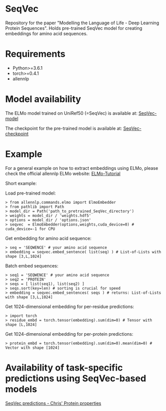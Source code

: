 # SeqVec

Repository for the paper "Modelling the Language of Life - Deep Learning Protein Sequences". 
Holds pre-trained SeqVec model for creating embeddings for amino acid sequences.

# Requirements

*  Python>=3.6.1
*  torch>=0.4.1
*  allennlp

# Model availability
The ELMo model trained on UniRef50 (=SeqVec) is available at:
[SeqVec-model](https://rostlab.org/~deepppi/seqvec.zip)

The checkpoint for the pre-trained model is available at:
[SeqVec-checkpoint](https://rostlab.org/~deepppi/seqvec_checkpoint.tar.gz)

# Example
For a general example on how to extract embeddings using ELMo, please check the 
official allennlp ELMo website: [ELMo-Tutorial](https://github.com/allenai/allennlp/blob/master/tutorials/how_to/elmo.md)

Short example:


Load pre-trained model:

```
> from allennlp.commands.elmo import ElmoEmbedder
> from pathlib import Path
> model_dir = Path('path_to_pretrained_SeqVec_directory')
> weights = model_dir / 'weights.hdf5'
> options = model_dir / 'options.json'
> seqvec  = ElmoEmbedder(options,weights,cuda_device=0) # cuda_device=-1 for CPU
```

Get embedding for amino acid sequence:

```
> seq = 'SEQWENCE' # your amino acid sequence
> embedding = seqvec.embed_sentence( list(seq) ) # List-of-Lists with shape [3,L,1024]
```

Batch embed sequences:

```
> seq1 = 'SEQWENCE' # your amino acid sequence
> seq2 = 'PROTEIN'
> seqs = [ list(seq1), list(seq2) ]
> seqs.sort(key=len) # sorting is crucial for speed
> embedding = seqvec.embed_sentences( seqs ) # returns: List-of-Lists with shape [3,L,1024]
```

Get 1024-dimensional embedding for per-residue predictions:

```
> import torch
> residue_embd = torch.tensor(embedding).sum(dim=0) # Tensor with shape [L,1024]
```

Get 1024-dimensional embedding for per-protein predictions:
```
> protein_embd = torch.tensor(embedding).sum(dim=0).mean(dim=0) # Vector with shape [1024]
```

# Availability of task-specific predictions using SeqVec-based models
[SeqVec predictions - Chris' Protein properties](https://embed.protein.properties/)
